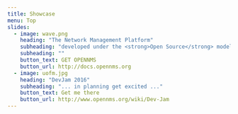 ```yaml
---
title: Showcase
menu: Top
slides:
  - image: wave.png
    heading: "The Network Management Platform"
    subheading: "developed under the <strong>Open Source</strong> model"
    subheading: ""
    button_text: GET OPENNMS
    button_url: http://docs.opennms.org
  - image: uofm.jpg
    heading: "DevJam 2016"
    subheading: "... in planning get excited ..."
    button_text: Get me there
    button_url: http://www.opennms.org/wiki/Dev-Jam
---
```





